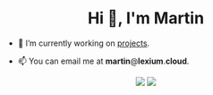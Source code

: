 <h1 align="center">Hi 👋, I'm Martin</h1>

- 🔭 I’m currently working on [projects](https://mxrtn.me/projects).

- 📫 You can email me at **martin**@**lexium**.**cloud**.

<p align="center">
<a href= "https://twitter.com/Martinnkek"><img src="https://cdn.jsdelivr.net/npm/simple-icons@3.0.1/icons/twitter.svg"/></a>
<a href= "https://keybase.io/martinhaha"><img src="https://cdn.jsdelivr.net/npm/simple-icons@3.0.1/icons/keybase.svg"/></a>
</p>
